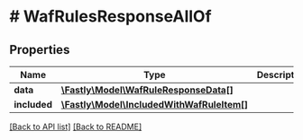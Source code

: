 # # WafRulesResponseAllOf

## Properties

Name | Type | Description | Notes
------------ | ------------- | ------------- | -------------
**data** | [**\Fastly\Model\WafRuleResponseData[]**](WafRuleResponseData.md) |  | [optional] 
**included** | [**\Fastly\Model\IncludedWithWafRuleItem[]**](IncludedWithWafRuleItem.md) |  | [optional] 


[[Back to API list]](../../README.md#endpoints) [[Back to README]](../../README.md)
